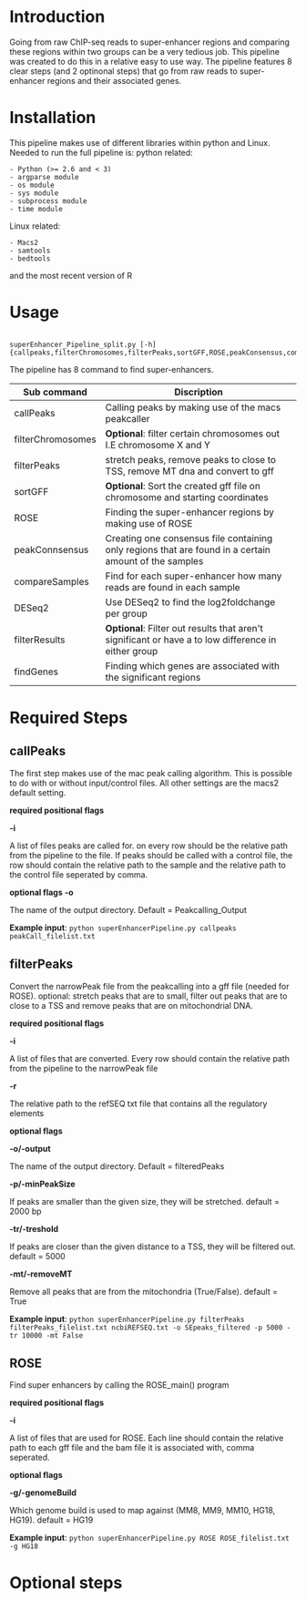 # Introduction
Going from raw ChIP-seq reads to super-enhancer regions and comparing these regions within two groups can be a very tedious job. This pipeline was created to do this in a relative easy to use way. The pipeline features 8 clear steps (and 2 optinonal steps) that go from raw reads to super-enhancer regions and their associated genes. 
# Installation
This pipeline makes use of different libraries within python and Linux. Needed to run the full pipeline is:
python related:
```
- Python (>= 2.6 and < 3)
- argparse module
- os module
- sys module
- subprocess module
- time module
```

Linux related:
```
- Macs2
- samtools
- bedtools
``` 

and the most recent version of R

# Usage

```

superEnhancer_Pipeline_split.py [-h] {callpeaks,filterChromosomes,filterPeaks,sortGFF,ROSE,peakConsensus,compareSamples,DESeq2,filterResults,findGenes}

```
The pipeline has 8 command to find super-enhancers.

| Sub command | Discription |
| --- | --- |
| callPeaks | Calling peaks by making use of the macs peakcaller |
| filterChromosomes | **Optional**: filter certain chromosomes out I.E chromosome X and Y |
| filterPeaks | stretch peaks, remove peaks to close to TSS, remove MT dna and convert to gff |
| sortGFF | **Optional**: Sort the created gff file on chromosome and starting coordinates |
| ROSE | Finding the super-enhancer regions by making use of ROSE |
| peakConnsensus | Creating one consensus file containing only regions that are found in a certain amount of the samples |
| compareSamples | Find for each super-enhancer how many reads are found in each sample |
| DESeq2 | Use DESeq2 to find the log2foldchange per group | 
| filterResults | **Optional**: Filter out results that aren't significant or have a to low difference in either group |
| findGenes | Finding which genes are associated with the significant regions | 

# Required Steps

## callPeaks ##
The first step makes use of the mac peak calling algorithm. This is possible to do with or without input/control files. All other settings are the macs2 default setting.

**required positional flags**

**-i**

A list of files peaks are called for. on every row should be the relative path from the pipeline to the file. If peaks should be called with a control file, the row should contain the relative path to the sample and the relative path to the control file seperated by comma.

**optional flags**
**-o**

The name of the output directory. Default = Peakcalling_Output

**Example input**: ```python superEnhancerPipeline.py callpeaks peakCall_filelist.txt ```

## filterPeaks ##
Convert the narrowPeak file from the peakcalling into a gff file (needed for ROSE). optional: stretch peaks that are to small, filter out peaks that are to close to a TSS and remove peaks that are on mitochondrial DNA.

**required positional flags**

**-i**

A list of files that are converted. Every row should contain the relative path from the pipeline to the narrowPeak file

**-r**

The relative path to the refSEQ txt file that contains all the regulatory elements

**optional flags**

**-o/-output**

The name of the output directory. Default = filteredPeaks

**-p/-minPeakSize**

If peaks are smaller than the given size, they will be stretched. default = 2000 bp

**-tr/-treshold**

If peaks are closer than the given distance to a TSS, they will be filtered out. default = 5000

**-mt/-removeMT**

Remove all peaks that are from the mitochondria (True/False). default = True

**Example input**: ```python superEnhancerPipeline.py filterPeaks filterPeaks_filelist.txt ncbiREFSEQ.txt -o SEpeaks_filtered -p 5000 -tr 10000 -mt False```

## ROSE ##

Find super enhancers by calling the ROSE_main() program

**required positional flags**

**-i**

A list of files that are used for ROSE. Each line should contain the relative path to each gff file and the bam file it is associated with, comma seperated.

**optional flags**

**-g/-genomeBuild**

Which genome build is used to map against (MM8, MM9, MM10, HG18, HG19). default = HG19

**Example input**: ```python superEnhancerPipeline.py ROSE ROSE_filelist.txt -g HG18```

# Optional steps

